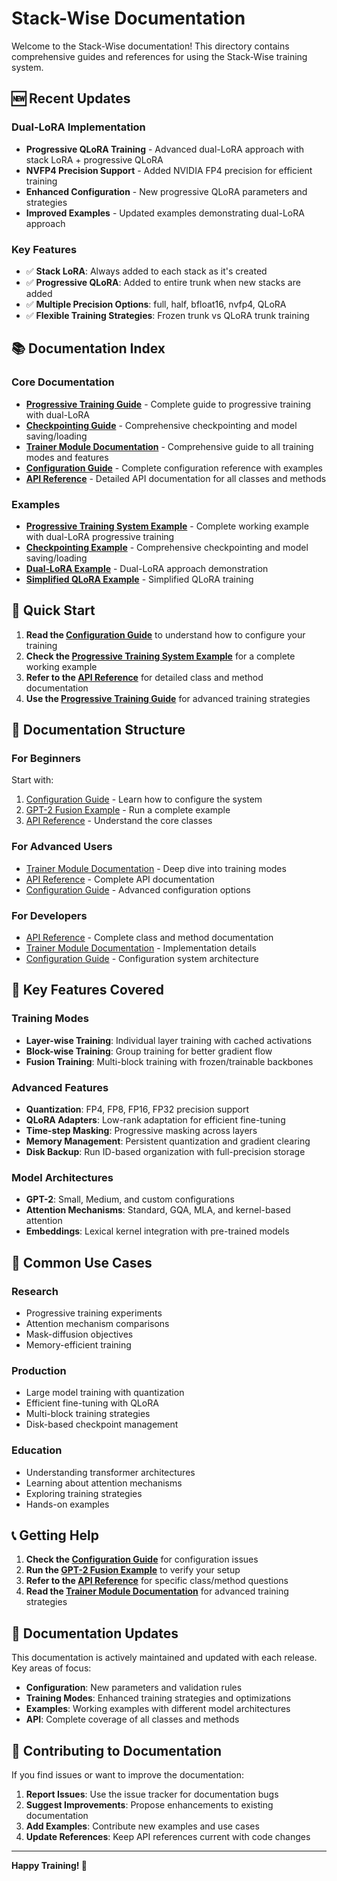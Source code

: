 # Stack-Wise Documentation

Welcome to the Stack-Wise documentation! This directory contains comprehensive guides and references for using the Stack-Wise training system.

## 🆕 Recent Updates

### Dual-LoRA Implementation
- **Progressive QLoRA Training** - Advanced dual-LoRA approach with stack LoRA + progressive QLoRA
- **NVFP4 Precision Support** - Added NVIDIA FP4 precision for efficient training
- **Enhanced Configuration** - New progressive QLoRA parameters and strategies
- **Improved Examples** - Updated examples demonstrating dual-LoRA approach

### Key Features
- ✅ **Stack LoRA**: Always added to each stack as it's created
- ✅ **Progressive QLoRA**: Added to entire trunk when new stacks are added
- ✅ **Multiple Precision Options**: full, half, bfloat16, nvfp4, QLoRA
- ✅ **Flexible Training Strategies**: Frozen trunk vs QLoRA trunk training

## 📚 Documentation Index

### Core Documentation
- **[Progressive Training Guide](progressive_training.md)** - Complete guide to progressive training with dual-LoRA
- **[Checkpointing Guide](checkpointing_guide.md)** - Comprehensive checkpointing and model saving/loading
- **[Trainer Module Documentation](trainer_module.md)** - Comprehensive guide to all training modes and features
- **[Configuration Guide](configuration_guide.md)** - Complete configuration reference with examples
- **[API Reference](api_reference.md)** - Detailed API documentation for all classes and methods

### Examples
- **[Progressive Training System Example](../examples/progressive_training_system_example.py)** - Complete working example with dual-LoRA progressive training
- **[Checkpointing Example](../examples/checkpointing_example.py)** - Comprehensive checkpointing and model saving/loading
- **[Dual-LoRA Example](../examples/dual_lora_example.py)** - Dual-LoRA approach demonstration
- **[Simplified QLoRA Example](../examples/simplified_qlora_example.py)** - Simplified QLoRA training

## 🚀 Quick Start

1. **Read the [Configuration Guide](configuration_guide.md)** to understand how to configure your training
2. **Check the [Progressive Training System Example](../examples/progressive_training_system_example.py)** for a complete working example
3. **Refer to the [API Reference](api_reference.md)** for detailed class and method documentation
4. **Use the [Progressive Training Guide](progressive_training.md)** for advanced training strategies

## 📖 Documentation Structure

### For Beginners
Start with:
1. [Configuration Guide](configuration_guide.md) - Learn how to configure the system
2. [GPT-2 Fusion Example](../examples/gpt2_fusion/README.md) - Run a complete example
3. [API Reference](api_reference.md) - Understand the core classes

### For Advanced Users
- [Trainer Module Documentation](trainer_module.md) - Deep dive into training modes
- [API Reference](api_reference.md) - Complete API documentation
- [Configuration Guide](configuration_guide.md) - Advanced configuration options

### For Developers
- [API Reference](api_reference.md) - Complete class and method documentation
- [Trainer Module Documentation](trainer_module.md) - Implementation details
- [Configuration Guide](configuration_guide.md) - Configuration system architecture

## 🔧 Key Features Covered

### Training Modes
- **Layer-wise Training**: Individual layer training with cached activations
- **Block-wise Training**: Group training for better gradient flow
- **Fusion Training**: Multi-block training with frozen/trainable backbones

### Advanced Features
- **Quantization**: FP4, FP8, FP16, FP32 precision support
- **QLoRA Adapters**: Low-rank adaptation for efficient fine-tuning
- **Time-step Masking**: Progressive masking across layers
- **Memory Management**: Persistent quantization and gradient clearing
- **Disk Backup**: Run ID-based organization with full-precision storage

### Model Architectures
- **GPT-2**: Small, Medium, and custom configurations
- **Attention Mechanisms**: Standard, GQA, MLA, and kernel-based attention
- **Embeddings**: Lexical kernel integration with pre-trained models

## 🎯 Common Use Cases

### Research
- Progressive training experiments
- Attention mechanism comparisons
- Mask-diffusion objectives
- Memory-efficient training

### Production
- Large model training with quantization
- Efficient fine-tuning with QLoRA
- Multi-block training strategies
- Disk-based checkpoint management

### Education
- Understanding transformer architectures
- Learning about attention mechanisms
- Exploring training strategies
- Hands-on examples

## 📞 Getting Help

1. **Check the [Configuration Guide](configuration_guide.md)** for configuration issues
2. **Run the [GPT-2 Fusion Example](../examples/gpt2_fusion/README.md)** to verify your setup
3. **Refer to the [API Reference](api_reference.md)** for specific class/method questions
4. **Read the [Trainer Module Documentation](trainer_module.md)** for advanced training strategies

## 🔄 Documentation Updates

This documentation is actively maintained and updated with each release. Key areas of focus:

- **Configuration**: New parameters and validation rules
- **Training Modes**: Enhanced training strategies and optimizations
- **Examples**: Working examples with different model architectures
- **API**: Complete coverage of all classes and methods

## 📝 Contributing to Documentation

If you find issues or want to improve the documentation:

1. **Report Issues**: Use the issue tracker for documentation bugs
2. **Suggest Improvements**: Propose enhancements to existing documentation
3. **Add Examples**: Contribute new examples and use cases
4. **Update References**: Keep API references current with code changes

---

**Happy Training! 🚀**
